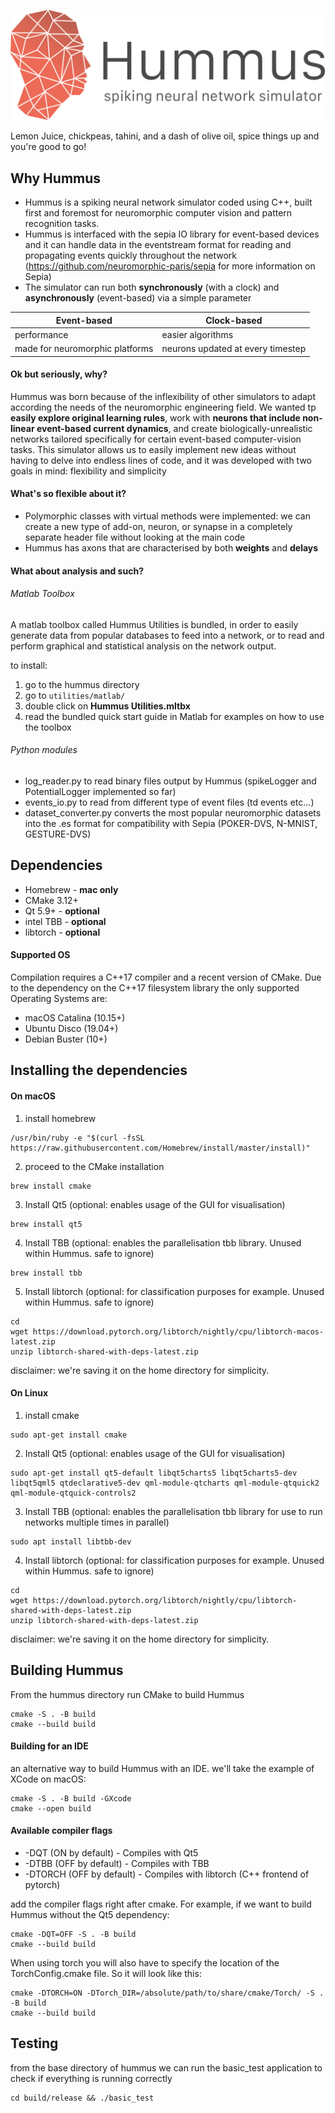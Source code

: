 ![Logo](resources/hummus_logo.png)

Lemon Juice, chickpeas, tahini, and a dash of olive oil, spice things up and you're good to go!

## Why Hummus
* Hummus is a spiking neural network simulator coded using C++, built first and foremost for neuromorphic computer vision and pattern recognition tasks.
* Hummus is interfaced with the sepia IO library for event-based devices and it can handle data in the eventstream format for reading and propagating events quickly throughout the network (https://github.com/neuromorphic-paris/sepia for more information on Sepia)
* The simulator can run both **synchronously** (with a clock) and **asynchronously** (event-based) via a simple parameter

Event-based | Clock-based
------------|------------------
performance | easier algorithms
made for neuromorphic platforms | neurons updated at every timestep

#### **Ok but seriously, why?**
Hummus was born because of the inflexibility of other simulators to adapt according the needs of the neuromorphic engineering field. We wanted tp **easily explore original learning rules**, work with **neurons that include non-linear event-based current dynamics**, and create biologically-unrealistic networks tailored specifically for certain event-based computer-vision tasks. This simulator allows us to easily implement new ideas without having to delve into endless lines of code, and it was developed with two goals in mind: flexibility and simplicity

#### **What's so flexible about it?**
* Polymorphic classes with virtual methods were implemented: we can create a new type of add-on, neuron, or synapse in a completely separate header file without looking at the main code
* Hummus has axons that are characterised by both **weights** and **delays**

#### **What about analysis and such?**

###### Matlab Toolbox
A matlab toolbox called Hummus Utilities is bundled, in order to easily generate data from popular databases to feed into a network, or to read and perform graphical and statistical analysis on the network output.

to install:

1. go to the hummus directory
2. go to ``utilities/matlab/``
3. double click on **Hummus Utilities.mltbx**
4. read the bundled quick start guide in Matlab for examples on how to use the toolbox

###### Python modules
* log_reader.py to read binary files output by Hummus (spikeLogger and PotentialLogger implemented so far)
* events_io.py to read from different type of event files (td events etc...)
* dataset_converter.py converts the most popular neuromorphic datasets into the .es format for compatibility with Sepia (POKER-DVS, N-MNIST, GESTURE-DVS)

## Dependencies
* Homebrew    - **mac only**
* CMake 3.12+
* Qt 5.9+     - **optional**
* intel TBB   - **optional**
* libtorch    - **optional**

#### **Supported OS**
Compilation requires a C++17 compiler and a recent version of CMake. Due to the dependency on the C++17 filesystem library the only supported Operating Systems are:

* macOS Catalina (10.15+)
* Ubuntu Disco (19.04+)
* Debian Buster (10+)

## Installing the dependencies

#### **On macOS**

1. install homebrew
~~~~
/usr/bin/ruby -e "$(curl -fsSL https://raw.githubusercontent.com/Homebrew/install/master/install)"
~~~~

2. proceed to the CMake installation
~~~~
brew install cmake
~~~~

3. Install Qt5 (optional: enables usage of the GUI for visualisation)
~~~~
brew install qt5
~~~~

4. Install TBB (optional: enables the parallelisation tbb library. Unused within Hummus. safe to ignore)
~~~~
brew install tbb
~~~~

5. Install libtorch (optional: for classification purposes for example. Unused within Hummus. safe to ignore)
~~~~
cd
wget https://download.pytorch.org/libtorch/nightly/cpu/libtorch-macos-latest.zip
unzip libtorch-shared-with-deps-latest.zip
~~~~

disclaimer: we're saving it on the home directory for simplicity.

#### **On Linux**

1. install cmake
~~~~
sudo apt-get install cmake
~~~~

2. Install Qt5 (optional: enables usage of the GUI for visualisation)
~~~~
sudo apt-get install qt5-default libqt5charts5 libqt5charts5-dev libqt5qml5 qtdeclarative5-dev qml-module-qtcharts qml-module-qtquick2 qml-module-qtquick-controls2
~~~~

3. Install TBB (optional: enables the parallelisation tbb library for use to run networks multiple times in parallel)
~~~~
sudo apt install libtbb-dev
~~~~

4. Install libtorch (optional: for classification purposes for example. Unused within Hummus. safe to ignore)
~~~~
cd
wget https://download.pytorch.org/libtorch/nightly/cpu/libtorch-shared-with-deps-latest.zip
unzip libtorch-shared-with-deps-latest.zip
~~~~

disclaimer: we're saving it on the home directory for simplicity.

## Building Hummus

From the hummus directory run CMake to build Hummus
~~~~
cmake -S . -B build
cmake --build build
~~~~

#### **Building for an IDE**
an alternative way to build Hummus with an IDE. we'll take the example of XCode on macOS:
~~~~
cmake -S . -B build -GXcode
cmake --open build
~~~~

#### **Available compiler flags**
* -DQT (ON by default) - Compiles with Qt5
* -DTBB (OFF by default) - Compiles with TBB
* -DTORCH (OFF by default) - Compiles with libtorch (C++ frontend of pytorch)

add the compiler flags right after cmake. For example, if we want to build Hummus without the Qt5 dependency:
~~~~
cmake -DQT=OFF -S . -B build
cmake --build build
~~~~

When using torch you will also have to specify the location of the TorchConfig.cmake file. So it will look like this:

~~~~
cmake -DTORCH=ON -DTorch_DIR=/absolute/path/to/share/cmake/Torch/ -S . -B build
cmake --build build
~~~~

## Testing
from the base directory of hummus we can run the basic_test application to check if everything is running correctly
~~~~
cd build/release && ./basic_test
~~~~
